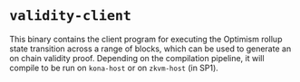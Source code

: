 # `validity-client`

This binary contains the client program for executing the Optimism rollup state transition across a range of blocks, which can be used to generate an on chain validity proof. Depending on the compilation pipeline, it will compile to be run on `kona-host` or on `zkvm-host` (in SP1).